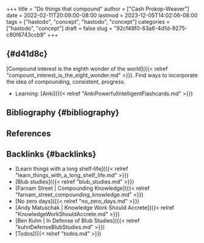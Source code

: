 +++
title = "Do things that compound"
author = ["Cash Prokop-Weaver"]
date = 2022-02-11T20:09:00-08:00
lastmod = 2023-12-05T14:02:06-08:00
tags = ["hastodo", "concept", "hastodo", "concept"]
categories = ["hastodo", "concept"]
draft = false
slug = "92cf48f0-63a6-4d1d-9275-c80f6743ccb9"
+++

##  {#d41d8c}

[Compound interest is the eighth wonder of the world]({{< relref "compount_interest_is_the_eight_wonder.md" >}}). Find ways to incorporate the idea of compounding, consistent, progress.

-   Learning: [Anki]({{< relref "AnkiPowerfulIntelligentFlashcards.md" >}})


## Bibliography {#bibliography}

## References

<style>.csl-entry{text-indent: -1.5em; margin-left: 1.5em;}</style><div class="csl-bib-body">
</div>


## Backlinks {#backlinks}

-   [Learn things with a long shelf-life]({{< relref "learn_things_with_a_long_shelf_life.md" >}})
-   [Blub studies]({{< relref "blub_studies.md" >}})
-   [Farnam Street | Compounding Knowledge]({{< relref "farnam_street_compounding_knowledge.md" >}})
-   [No zero days]({{< relref "no_zero_days.md" >}})
-   [Andy Matuschak | Knowledge Work Should Accrete]({{< relref "KnowledgeWorkShouldAccrete.md" >}})
-   [Ben Kuhn | In Defense of Blub Studies]({{< relref "kuhnDefenseBlubStudies.md" >}})
-   [Todos]({{< relref "todos.md" >}})
